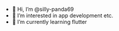 - 👋 Hi, I’m @silly-panda69
- 👀 I’m interested in app development etc.
- 🌱 I’m currently learning flutter

<!---
silly-panda69/silly-panda69 is a ✨ special ✨ repository because its `README.md` (this file) appears on your GitHub profile.
You can click the Preview link to take a look at your changes.
--->
